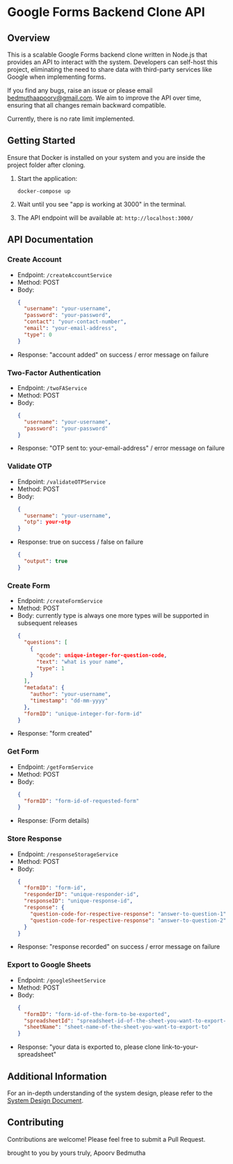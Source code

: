 # Google Forms Backend Clone API

## Overview

This is a scalable Google Forms backend clone written in Node.js that provides an API to interact with the system. Developers can self-host this project, eliminating the need to share data with third-party services like Google when implementing forms.

If you find any bugs, raise an issue or please email bedmuthaapoorv@gmail.com. We aim to improve the API over time, ensuring that all changes remain backward compatible.

Currently, there is no rate limit implemented.

## Getting Started

Ensure that Docker is installed on your system and you are inside the project folder after cloning.

1. Start the application:
   ```
   docker-compose up
   ```

2. Wait until you see "app is working at 3000" in the terminal.

3. The API endpoint will be available at: `http://localhost:3000/`

## API Documentation

### Create Account
- Endpoint: `/createAccountService`
- Method: POST
- Body:
  ```json
  {
    "username": "your-username",
    "password": "your-password",
    "contact": "your-contact-number",
    "email": "your-email-address",
    "type": 0
  }
  ```
- Response: "account added" on success / error message on failure

### Two-Factor Authentication
- Endpoint: `/twoFAService`
- Method: POST
- Body:
  ```json
  {
    "username": "your-username",
    "password": "your-password"
  }
  ```
- Response: "OTP sent to: your-email-address" / error message on failure

### Validate OTP
- Endpoint: `/validateOTPService`
- Method: POST
- Body:
  ```json
  {
    "username": "your-username",
    "otp": your-otp
  }
  ```
- Response: true on success / false on failure
  ```json
  {
    "output": true
  }
  ```

### Create Form
- Endpoint: `/createFormService`
- Method: POST
- Body:
  currently type is always one more types will be supported in subsequent releases
  ```json
  {
    "questions": [
      {
        "qcode": unique-integer-for-question-code,
        "text": "what is your name",
        "type": 1
      }
    ],
    "metadata": {
      "author": "your-username",
      "timestamp": "dd-mm-yyyy"
    },
    "formID": "unique-integer-for-form-id"
  }
  ```
- Response: "form created"

### Get Form
- Endpoint: `/getFormService`
- Method: POST
- Body:
  ```json
  {
    "formID": "form-id-of-requested-form"
  }
  ```
- Response: (Form details)

### Store Response
- Endpoint: `/responseStorageService`
- Method: POST
- Body:
  ```json
  {
    "formID": "form-id",
    "responderID": "unique-responder-id",
    "responseID": "unique-response-id",
    "response": {
      "question-code-for-respective-response": "answer-to-question-1",
      "question-code-for-respective-response": "answer-to-question-2"
    }
  }
  ```
- Response: "response recorded" on success / error message on failure

### Export to Google Sheets
- Endpoint: `/googleSheetService`
- Method: POST
- Body:
  ```json
  {
    "formID": "form-id-of-the-form-to-be-exported",
    "spreadsheetId": "spreadsheet-id-of-the-sheet-you-want-to-export-to",
    "sheetName": "sheet-name-of-the-sheet-you-want-to-export-to"
  }
  ```
- Response: "your data is exported to, please clone link-to-your-spreadsheet"

## Additional Information

For an in-depth understanding of the system design, please refer to the [System Design Document](https://drive.google.com/file/d/15LPZUdEqSWV-3q5gj1yXelG_mBtxmZVM/view?usp=sharing).

## Contributing

Contributions are welcome! Please feel free to submit a Pull Request.

brought to you by yours truly,
Apoorv Bedmutha
